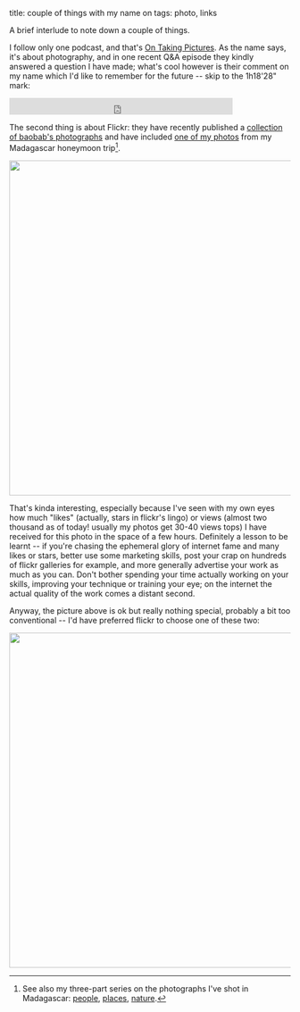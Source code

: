 title: couple of things with my name on
tags: photo, links

A brief interlude to note down a couple of things.

I follow only one podcast, and that's [On Taking Pictures](http://5by5.tv/otp). As the name says, it's about photography, and in one recent Q&A episode they kindly answered a question I have made; what's cool however is their comment on my name which I'd like to remember for the future -- skip to the 1h18'28" mark:

<iframe width="400" height="30" src="http://5by5.tv/audio_embed/?s=otp%2F2014%2Fotp-094.mp3" frameborder="0" scrolling="no" allowfullscreen></iframe>


The second thing is about Flickr: they have recently published a [collection of baobab's photographs](https://www.flickr.com/photos/flickr/galleries/72157645103036432/) and have included [one of my photos](http://flic.kr/p/dWWjYD) from my Madagascar honeymoon trip[^nota-madagascar].

<center>
<a href="http://www.flickr.com/photos/aadm/8497971885/"><img src="http://farm9.staticflickr.com/8243/8497971885_7ee2ba2c16_c.jpg" width="800" height="600"></a>
</center>

That's kinda interesting, especially because I've seen with my own eyes how much "likes" (actually, stars in flickr's lingo) or views (almost two thousand as of today! usually my photos get 30-40 views tops) I have received for this photo in the space of a few hours. Definitely a lesson to be learnt -- if you're chasing the ephemeral glory of internet fame and many likes or stars, better use some marketing skills, post your crap on hundreds of flickr galleries for example, and more generally advertise your work as much as you can. Don't bother spending your time actually working on your skills, improving your technique or training your eye; on the internet the actual quality of the work comes a distant second.

Anyway, the picture above is ok but really nothing special, probably a bit too conventional -- I'd have preferred flickr to choose one of these two:

<center>
<a href="https://www.flickr.com/photos/aadm/8499270414"><img src="https://farm9.staticflickr.com/8087/8499270414_686ebac0ae_c.jpg" width="800" height="600"></a>
</center>

<center>
<a href="https://www.flickr.com/photos/aadm/8499054624><img src="https://farm9.staticflickr.com/8235/8499054624_7a91ae76a6_c.jpg" width="800" height="600"></a>
</center>


[^nota-madagascar]: See also my three-part series on the photographs I've shot in Madagascar: [people](2013-02-23-madagascar-persone.html), [places](2013-02-27-madagascar-luoghi.html), [nature](2013-03-02-madagascar-natura.html).
